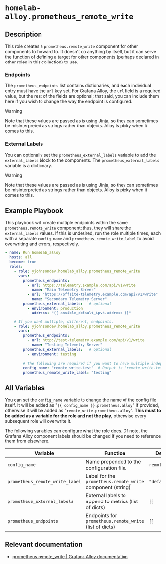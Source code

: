 # `homelab-alloy.prometheus_remote_write`

## Description

This role creates a `prometheus.remote_write` component for other components to forward to. It doesn't do anything by itself, but it can serve the function of defining a target for other components (perhaps declared in other roles in this collection) to use.

### Endpoints

The `prometheus_endpoints` list contains dictionaries, and each individual entry must have the `url` key set. For Grafana Alloy, the `url` field is a required value, but the rest of the fields are optional; that said, you can include them here if you wish to change the way the endpoint is configured.

> [!WARNING]
> Note that these values are passed as is using Jinja, so they can sometimes be misinterpreted as strings rather than objects. Alloy is picky when it comes to this.

### External Labels

You can optionally set the `prometheus_external_labels` variable to add the `external_labels` block to the components. The `prometheus_external_labels` variable is a dictionary.

> [!WARNING]
> Note that these values are passed as is using Jinja, so they can sometimes be misinterpreted as strings rather than objects. Alloy is picky when it comes to this.

## Example Playbook

This playbook will create multiple endpoints within the same `prometheus.remote_write` component; thus, they will share the `external_labels` values. If this is undesired, run the role multiple times, each with a separate `config_name` and `prometheus_remote_write_label` to avoid overwriting and errors, respectively.

```yaml
- name: Run homelab_alloy
  hosts: all
  become: true
  roles:
    - role: yjohnsondev.homelab_alloy.prometheus_remote_write
      vars:
        prometheus_endpoints:
          - url: https://telemetry.example.com/api/v1/write
            name: "Main Telemetry Server"
          - url: "https://offsite-telemetry.example.com/api/v1/write"
            name: "Secondary Telemetry Server"
        prometheus_external_labels:   # optional
          - environment: production
          - address: "{{ ansible_default_ipv4.address }}"

    # If you want multiple, different, endpoints.
    - role: yjohnsondev.homelab_alloy.prometheus_remote_write
      vars:
        prometheus_endpoints:
          - url: http://test-telemetry.example.com/api/v1/write
            name: "Testing Telemetry Server"
        prometheus_external_labels:   # optional
          - environment: testing
        
        # The following are required if you want to have multiple independent enpoint targets.
        config_name: "remote_write.test"  # Output is "remote_write.test.prometheus.alloy"
        prometheus_remote_write_label: "testing"
```

## All Variables

You can set the `config_name` variable to change the name of the config file itself. It will be added as "`{{ config_name }}.prometheus.alloy`" if provided, otherwise it will be added as "`remote_write.prometheus.alloy`". **This must to be added as a variable for the role and not the play**, otherwise every subsequent role will overwrite it.

The following variables can configure what the role does. Of note, the Grafana Alloy component labels should be changed if you need to reference them from elsewhere.

| Variable                        | Function                                                   | Default        |
| ------------------------------- | ---------------------------------------------------------- | -------------- |
| `config_name`                   | Name prepended to the configuration file.                  | `remote_write` |
| `prometheus_remote_write_label` | Label for the `prometheus.remote_write` component (string) | `"default"`    |
| `prometheus_external_labels`    | External labels to append to metrics (list of dicts)       | `[]`           |
| `prometheus_endpoints`          | Endpoints for `prometheus.remote_write` (list of dicts)    | `[]`           |

## Relevant documentation

- [prometheus.remote\_write | Grafana Alloy documentation](https://grafana.com/docs/alloy/latest/reference/components/prometheus/prometheus.remote_write/)
